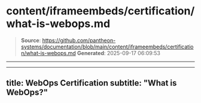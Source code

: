 # content/iframeembeds/certification/what-is-webops.md

> **Source**: https://github.com/pantheon-systems/documentation/blob/main/content/iframeembeds/certification/what-is-webops.md
> **Generated**: 2025-09-17 06:09:53

---

---
title: WebOps Certification
subtitle: "What is WebOps?"
---

<Partial file="certification-guide/what-is-webops.md" />
